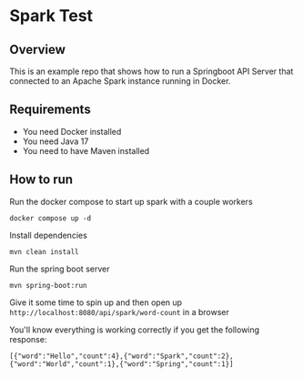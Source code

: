 # Spark Test

## Overview

This is an example repo that shows how to run a Springboot API Server that connected to an Apache Spark instance running in Docker.

## Requirements

- You need Docker installed
- You need Java 17
- You need to have Maven installed

## How to run

Run the docker compose to start up spark with a couple workers

```
docker compose up -d
```

Install dependencies
```
mvn clean install
```

Run the spring boot server

```
mvn spring-boot:run
```

Give it some time to spin up and then open up ```http://localhost:8080/api/spark/word-count``` in a browser

You'll know everything is working correctly if you get the following response:

```
[{"word":"Hello","count":4},{"word":"Spark","count":2},{"word":"World","count":1},{"word":"Spring","count":1}]
```